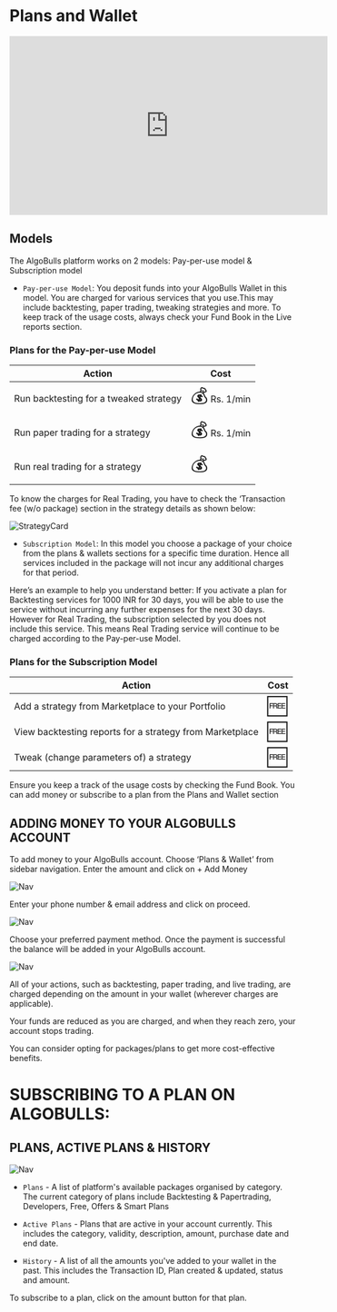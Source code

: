 # Plans and Wallet

<iframe width="560" height="315" src="https://www.youtube.com/embed/KWfAVlhbDbU" frameborder="0" allow="accelerometer; autoplay; encrypted-media; gyroscope; picture-in-picture" allowfullscreen></iframe>

## Models

The AlgoBulls platform works on 2 models: Pay-per-use model & Subscription model 

* `Pay-per-use Model`: You deposit funds into your AlgoBulls Wallet in this model. You are charged for various services that you use.This may include backtesting, paper trading, tweaking strategies and more. To keep track of the usage costs, always check your Fund Book in the Live reports section.

### Plans for the Pay-per-use Model

| Action                                                   | Cost |
|----------------------------------------------------------|------|
| Run backtesting for a tweaked strategy                   | <font size=6>💰</font> Rs. 1/min   |
| Run paper trading for a strategy                         | <font size=6>💰</font> Rs. 1/min    |
| Run real trading for a strategy                          | <font size=6>💰</font>    |

To know the charges for Real Trading, you have to check the ‘Transaction fee (w/o package) section in the strategy details as shown below: 

![StrategyCard](imgs/sc2.png)

* `Subscription Model`: 
In this model you choose a package of your choice from the plans & wallets sections for a specific time duration. Hence all services included in the package will not incur any additional charges for that period. 

Here’s an example to help you understand better: 
If you activate a plan for Backtesting services for 1000 INR for 30 days, you will be able to use the service without incurring any further expenses for the next 30 days.
However for Real Trading, the subscription selected by you does not include this service. This means Real Trading service will continue to be charged according to the Pay-per-use Model. 

### Plans for the Subscription Model

| Action                                                   | Cost |
|----------------------------------------------------------|------|
| Add a strategy from Marketplace to your Portfolio        | <font size=6>🆓</font>  |
| View backtesting reports for a strategy from Marketplace | <font size=6>🆓</font>   |
| Tweak (change parameters of) a strategy                  | <font size=6>🆓</font>   |

Ensure you keep a track of the usage costs by checking the Fund Book. You can add money or subscribe to a plan from the Plans and Wallet section

## ADDING MONEY TO YOUR ALGOBULLS ACCOUNT

To add money to your AlgoBulls account. Choose ‘Plans & Wallet’ from sidebar navigation. Enter the amount and click on + Add Money 

![Nav](imgs/pw1.png)

Enter your phone number & email address and click on proceed. 

![Nav](imgs/pw2.png)

Choose your preferred payment method. Once the payment is successful the balance will be added in your AlgoBulls account. 

![Nav](imgs/pw3.png)

All of your actions, such as backtesting, paper trading, and live trading, are charged depending on the amount in your wallet (wherever charges are applicable).

Your funds are reduced as you are charged, and when they reach zero, your account stops trading.

You can consider opting for packages/plans to get more cost-effective benefits.

# SUBSCRIBING TO A PLAN ON ALGOBULLS: 

## PLANS, ACTIVE PLANS & HISTORY

![Nav](imgs/pw4.png)

* `Plans` - A list of platform's available packages organised by category. The current category of plans include Backtesting & Papertrading, Developers, Free, Offers & Smart Plans

* `Active Plans` - Plans that are active in your account currently. This includes the category, validity, description, amount, purchase date and end date. 

* `History` - A list of all the amounts you've added to your wallet in the past. This includes the Transaction ID, Plan created & updated, status and amount. 

To subscribe to a plan, click on the amount button for that plan. 

